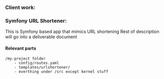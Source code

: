  ### Client work:
	 

### Symfony URL Shortener:
This is Symfony based app that mimics URL shortening 
Rest of description will go into a deliverable document


 
#### Relevant parts 
```
/my-project folder
 	- config/routes.yaml
 	- templates/urlshortener/
 	- everthing under /src except kernel stuff
 	
```


